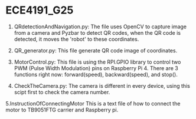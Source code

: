 # ECE4191_G25


1. QRdetectionAndNavigation.py:
The file uses OpenCV to capture image from a camera and Pyzbar to detect QR codes,
when the QR code is detected, it moves the 'robot' to these coordinates.

2. QR_generator.py:
This file generate QR code image of coordinates.

3. MotorControl.py:
This file is using the RPI.GPIO library to control two PWM (Pulse Width Modulation) pins on Raspberry Pi 4.
There are 3 functions right now: forward(speed), backward(speed), and stop().

4. CheckTheCamera.py:
The camera is different in every device, using this scipt first to check the camera number.

5.InstructionOfConnectingMotor
This is a text file of how to connect the motor to TB9051FTG carrier and Raspberry pi.
